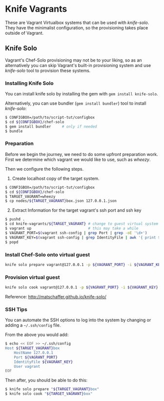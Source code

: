 # Knife Vagrants

These are Vagrant Virtualbox systems that can be used with *knife-solo*.  They have the minimalist configuration, so the provisioning takes place outside of Vagrant.

## Knife Solo

Vagrant's Chef-Solo provisioning may not be to your liking, so as an alternatively you can skip Vagrant's built-in provisioning system and use *knife-solo* tool to provision these systems.

### Installing Knife Solo

You can install knife solo by installing the gem with `gem install knife-solo`.  

Alternatively, you can use bundler (`gem install bundler`) tool to install *knife-solo*:

```bash
$ CONFIGBOX=/path/to/script-tut/configbox
$ cd ${CONFIGBOX}/chef-solo
$ gem install bundler     # only if needed
$ bundle
```

### Preparation

Before we begin the journey, we need to do some upfront preparation work.  First we determine which vagrant we would like to use, such as *wheezy*.

Then we configure the following steps.

1. Create localhost copy of the target system.

```bash
$ CONFIGBOX=/path/to/script-tut/configbox
$ cd ${CONFIGBOX}/chef-solo
$ TARGET_VAGRANT=wheezy
$ cp nodes/${TARGET_VAGRANT}box.json 127.0.0.1.json
```

2. Extract Information for the target vagrant's ssh port and ssh key

```bash
$ pushd .
$ cd knife-vagrants/${TARGET_VAGRANT} # change to guest virtual system directory
$ vagrant up                          # this may take a while
$ VAGRANT_PORT=$(vagrant ssh-config | grep Port | grep -oE '\d+')
$ VAGRANT_KEY=$(vagrant ssh-config | grep IdentityFile | awk '{ print $2 }')
$ popd
```

### Install Chef-Solo onto virtual guest

```bash
knife solo prepare vagrant@127.0.0.1 -p ${VAGRANT_PORT} -i ${VAGRANT_KEY}
```

### Provision virtual guest

```bash
knife solo cook vagrant@127.0.0.1 -p ${VAGRANT_PORT} -i ${VAGRANT_KEY}
```

Reference: http://matschaffer.github.io/knife-solo/

### SSH Tips

You can automate the SSH options to log into the system by changing or adding a `~/.ssh/config` file.  

From the above you would add:

```bash
$ echo << EOF >> ~/.ssh/config
Host ${TARGET_VAGRANT}box
    HostName 127.0.0.1
    Port ${VAGRANT_PORT}
    IdentityFile ${VAGRANT_KEY}
    User vagrant
EOF

```

Then after, you should be able to do this:

```bash
$ knife solo prepare "${TARGET_VAGRANT}box"
$ knife solo cook "${TARGET_VAGRANT}box"
```

